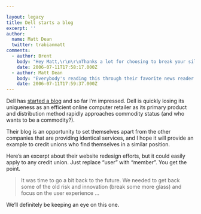 ```yaml
---

layout: legacy
title: Dell starts a blog
excerpt: ''
author:
  name: Matt Dean
  twitter: trabianmatt
comments:
  - author: Brent
    body: "Hey Matt,\r\n\r\nThanks a lot for choosing to break your silence right after I finally make a post or two, thereby pushing me down the page.\r\n\r\nTransparency, folks. I only start catfights in the public arena because I care.\r\n\r\nxo, \r\n\r\nBrent"
    date: 2006-07-11T17:58:17.000Z
  - author: Matt Dean
    body: "Everybody's reading this through their favorite news reader by now anyway, right?  If not, cmon folks - it'll make your life easier, I promise!"
    date: 2006-07-11T17:59:37.000Z
---
```


<p>Dell has <a href="http://one2one.dell.com/">started a blog</a> and so far I&#8217;m impressed.  Dell is quickly losing its uniqueness as an efficient online computer retailer as its primary product and distribution method rapidly approaches commodity status (and who wants to be a commodity?).</p>
<p>Their blog is an opportunity to set themselves apart from the other companies that are providing identical services, and I hope it will provide an example to credit unions who find themselves in a similar position.</p>
<p>Here&#8217;s an excerpt about their website redesign efforts, but it could easily apply to any credit union.  Just replace &#8220;user&#8221; with &#8220;member&#8221;.  You get the point.</p>
<blockquote>
<p>It was time to go a bit back to the future.  We needed to get back some of the old risk and innovation (break some more glass) and focus on the user experience &#8230;</p>
</blockquote>
<p>We&#8217;ll definitely be keeping an eye on this one.</p>